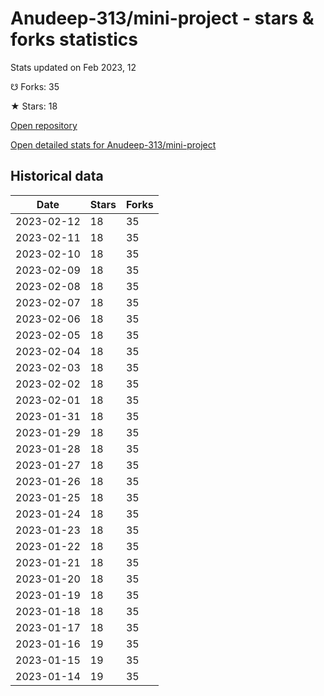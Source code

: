 # Anudeep-313/mini-project - stars & forks statistics

Stats updated on Feb 2023, 12

☋ Forks: 35

★ Stars: 18

[Open repository](https://github.com/Anudeep-313/mini-project)

[Open detailed stats for Anudeep-313/mini-project](https://reviewgithub.com/rep/Anudeep-313/mini-project)

## Historical data
| Date | Stars | Forks |
|------|-------|-------|
| 2023-02-12 | 18 | 35 | 
| 2023-02-11 | 18 | 35 | 
| 2023-02-10 | 18 | 35 | 
| 2023-02-09 | 18 | 35 | 
| 2023-02-08 | 18 | 35 | 
| 2023-02-07 | 18 | 35 | 
| 2023-02-06 | 18 | 35 | 
| 2023-02-05 | 18 | 35 | 
| 2023-02-04 | 18 | 35 | 
| 2023-02-03 | 18 | 35 | 
| 2023-02-02 | 18 | 35 | 
| 2023-02-01 | 18 | 35 | 
| 2023-01-31 | 18 | 35 | 
| 2023-01-29 | 18 | 35 | 
| 2023-01-28 | 18 | 35 | 
| 2023-01-27 | 18 | 35 | 
| 2023-01-26 | 18 | 35 | 
| 2023-01-25 | 18 | 35 | 
| 2023-01-24 | 18 | 35 | 
| 2023-01-23 | 18 | 35 | 
| 2023-01-22 | 18 | 35 | 
| 2023-01-21 | 18 | 35 | 
| 2023-01-20 | 18 | 35 | 
| 2023-01-19 | 18 | 35 | 
| 2023-01-18 | 18 | 35 | 
| 2023-01-17 | 18 | 35 | 
| 2023-01-16 | 19 | 35 | 
| 2023-01-15 | 19 | 35 | 
| 2023-01-14 | 19 | 35 | 

